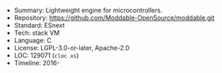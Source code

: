 * Summary:    Lightweight engine for microcontrollers.
* Repository: https://github.com/Moddable-OpenSource/moddable.git
* Standard:   ESnext
* Tech:       stack VM
* Language:   C
* License:    LGPL-3.0-or-later, Apache-2.0
* LOC:        129071 (`cloc xs`)
* Timeline:   2016-
